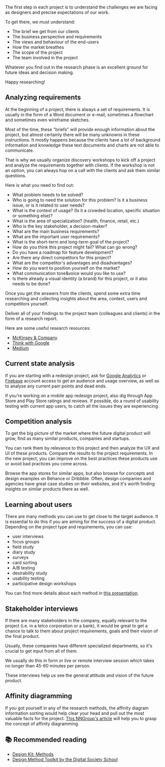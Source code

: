 The first step in each project is to understand the challenges we are facing as designers and precise expectations of our work.

To get there, we must understand:

- The brief we get from our clients
- The business perspective and requirements
- The views and behaviour of the end-users
- How the market breathes
- The scope of the project
- The team involved in the project

Whatever you find out in the research phase is an excellent ground for future ideas and decision making.

Happy researching!


## Analyzing requirements

At the beginning of a project, there is always a set of requirements. It is usually in the form of a Word document or e-mail, sometimes a flowchart and sometimes even wireframe sketches.

Most of the time, these "briefs" will provide enough information about the project, but almost certainly there will be many unknowns in these instructions. It mostly happens because the clients have a lot of background information and knowledge these text documents and charts are not able to communicate.

That is why we usually organize discovery workshops to kick off a project and analyze the requirements together with clients. If the workshop is not an option, you can always hop on a call with the clients and ask them similar questions.

Here is what you need to find out:

- What problem needs to be solved?
- Who is going to need the solution for this problem? Is it a business issue, or is it related to user needs?
- What is the context of usage? (Is it a crowded location, specific situation or something else)?
- What is the area of specialization? (health, finance, retail, etc.)
- Who is the key stakeholder, a decision-maker?
- What are the main business requirements?
- What are the important user requirements?
- What is the short-term and long-term goal of the project?
- How do you think this project might fail? What can go wrong?
- Do you have a roadmap for feature development?
- Are there any direct competitors for this project?
- What are the competitor's advantages and disadvantages?
- How do you want to position yourself on the market?
- What communication tone&voice would you like to use?
- Is there already a visual identity (a brand) for this project, or it also needs to be done?

Once you get the answers from the clients, spend some extra time researching and collecting insights about the area, context, users and competitors yourself.

Deliver all of your findings to the project team (colleagues and clients) in the form of a research report.

Here are some useful research resources:

- [McKinsey & Company](https://www.mckinsey.com/)
- [Think with Google](https://www.thinkwithgoogle.com/)
- [Medium](https://www.medium.com)

## Current state analysis

If you are starting with a redesign project, ask for [Google Analytics](https://analytics.google.com/) or [Firebase](https://firebase.google.com/) account access to get an audience and usage overview, as well as to analyse any current pain points and dead ends.

If you're working on a mobile app redesign project, also dig through App Store and Play Store ratings and reviews. If possible, do a round of usability testing with current app users, to catch all the issues they are experiencing.


## Competition analysis

To get the big picture of the market where the future digital product will grow, find as many similar products, companies and startups.

You can rank them by relevance to this project and then analyze the UX and UI of these products. Compare the results to the project requirements. In the new project, you can improve on the best practices these products use or avoid bad practices you come across.

Browse the app stores for similar apps, but also browse for concepts and design examples on Behance or Dribbble. Often, design companies and agencies have great case studies on their websites, and it's worth finding insights on similar products there as well.

## Learning about users

There are many methods you can use to get close to the target audience. It is essential to do this if you are aiming for the success of a digital product. Depending on the project type and requirements, you can use:

- user interviews
- focus groups
- field study
- diary study
- surveys
- card sorting
- A/B testing
- desirability study
- usability testing
- participative design workshops

You can find more details about each method in [this presentation](https://drive.google.com/file/d/1JynfjFxsuIiz0MRIKXhiGYJ7Ii3fmfsw/view?usp=sharing).


## Stakeholder interviews

If there are many stakeholders in the company, equally relevant to the project (i.e. in a telco corporation or a bank), it would be great to get a chance to talk to them about project requirements, goals and their vision of the final product.

Usually, these companies have different specialized departments, so it's crucial to get input from all of them.

We usually do this in form or live or remote interview session which takes no longer than 45-60 minutes per person.

These interviews help us see the general attitude and vision of the future product.


## Affinity diagramming

If you got yourself in any of the research methods, the affinity diagram information sorting would help clear your head and pull out the most valuable facts for the project. [This NNGroup's article](https://www.nngroup.com/articles/affinity-diagram/) will help you to grasp the concept of affinity diagramming.


## 📚 Recommended reading
- [Design Kit: Methods](https://www.designkit.org/methods)
- [Design Method Toolkit  by the Digital Society School](https://toolkits.dss.cloud/design/)
